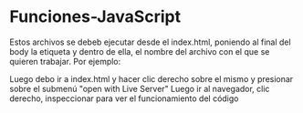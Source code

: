 # Funciones-JavaScript

Estos archivos se debeb ejecutar desde el index.html, poniendo al final del body la etiqueta <script> </script> 
y dentro de ella, el nombre del archivo con el que se quieren trabajar. Por ejemplo: 
<script src="gastosViaje.js"></script>

Luego debo ir a index.html y hacer clic derecho sobre el mismo y presionar sobre el submenú "open with Live Server"
Luego ir al navegador, clic derecho, inspeccionar para ver el funcionamiento del código
